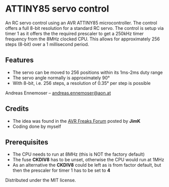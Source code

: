 
# ATTINY85 servo control

An RC servo control using an AVR ATTINY85 microcontroller. The control offers a full 8-bit resolution for a standard RC servo. The control is setup via timer 1 as it offers the the required prescaler to get a 250kHz timer frequency from the 8MHz clocked CPU. This allows for approximately 256 steps (8-bit) over a 1 millisecond period.

## Features
 - The servo can be moved to 256 positions within its 1ms-2ms duty range
 - The servo angle normally is approximately 90°
 - With 8-bit, i.e. 256 steps, a resolution of 0.35° per step is possible

Andreas Ennemoser – andreas.ennemoser@aon.at

## Credits
 - The idea was found in the [AVR Freaks Forum](https://www.avrfreaks.net/comment/810846#comment-810846) posted by **JimK**
 - Coding done by myself

## Prerequisites
 - The CPU needs to run at 8MHz (this is NOT the factory default)
 - The fuse **CKDIV8** has to be unset, otherwise the CPU would run at 1MHz
 - As an alternative the **CKDIV8** could be left as is from factor default, but then the prescaler for timer 1 has to be set to **4**

Distributed under the MIT license.
